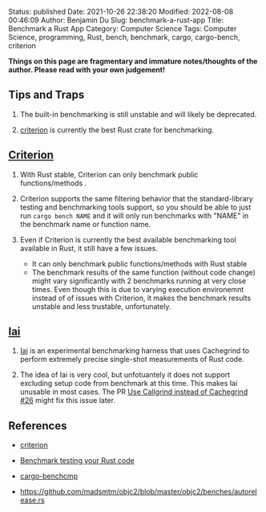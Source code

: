 Status: published
Date: 2021-10-26 22:38:20
Modified: 2022-08-08 00:46:09
Author: Benjamin Du
Slug: benchmark-a-rust-app
Title: Benchmark a Rust App
Category: Computer Science
Tags: Computer Science, programming, Rust, bench, benchmark, cargo, cargo-bench, criterion

**Things on this page are fragmentary and immature notes/thoughts of the author. Please read with your own judgement!**

## Tips and Traps 

1. The built-in benchmarking is still unstable and will likely be deprecated.

2. [criterion](https://crates.io/crates/criterion)
    is currently the best Rust crate for benchmarking.

## [Criterion](https://crates.io/crates/criterion)

1. With Rust stable, 
    Criterion can only benchmark public functions/methods
    .

2. Criterion supports the same filtering behavior that the standard-library testing and benchmarking tools support, 
    so you should be able to just run `cargo bench NAME` 
    and it will only run benchmarks with "NAME" in the benchmark name or function name.

3. Even if Criterion is currently the best available benchmarking tool available in Rust,
    it still have a few issues.
    - It can only benchmark public functions/methods with Rust stable
    - The benchmark results of the same function (without code change)
        might vary significantly with 2 benchmarks running at very close times.
        Even though this is due to varying execution environemnt 
        instead of of issues with Criterion,
        it makes the benchmark results unstable and less trustable,
        unfortunately.

## [Iai](https://crates.io/crates/iai)
1. [Iai](https://crates.io/crates/iai)
    is an experimental benchmarking harness 
    that uses Cachegrind to perform extremely precise single-shot measurements of Rust code.

2. The idea of Iai is very cool,
    but unfotuantely it does not support excluding setup code from benchmark at this time.
    This makes Iai unusable in most cases.
    The PR
    [Use Callgrind instead of Cachegrind #26](https://github.com/bheisler/iai/pull/26)
    might fix this issue later.

## References

- [criterion](https://crates.io/crates/criterion)

- [Benchmark testing your Rust code](https://www.youtube.com/watch?v=eIB3Pd5LBkc)

- [cargo-benchcmp](https://github.com/BurntSushi/cargo-benchcmp)

- https://github.com/madsmtm/objc2/blob/master/objc2/benches/autorelease.rs
